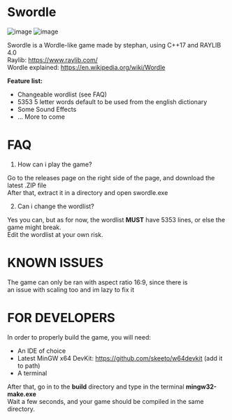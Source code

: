 # Swordle

![image](https://user-images.githubusercontent.com/67066397/162624780-3cb9e35c-7d7d-4c62-b543-525cd792263d.png)
![image](https://user-images.githubusercontent.com/67066397/162624743-58574694-1bc2-4c51-b170-0b5d041e9674.png)


Swordle is a Wordle-like game made by stephan, using C++17 and RAYLIB 4.0  
Raylib: https://www.raylib.com/  
Wordle explained: https://en.wikipedia.org/wiki/Wordle

**Feature list:**
- Changeable wordlist (see FAQ)
- 5353 5 letter words default to be used from the english dictionary
- Some Sound Effects
- ... More to come

# FAQ

1. How can i play the game?

Go to the releases page on the right side of the page, and download the latest .ZIP file  
After that, extract it in a directory and open swordle.exe

2. Can i change the wordlist?

Yes you can, but as for now, the wordlist **MUST** have 5353 lines, or else the game might break.  
Edit the wordlist at your own risk.

# KNOWN ISSUES

The game can only be ran with aspect ratio 16:9, since there is  
an issue with scaling too and im lazy to fix it

# FOR DEVELOPERS

In order to properly build the game, you will need:

- An IDE of choice
- Latest MinGW x64 DevKit: https://github.com/skeeto/w64devkit (add it to path)
- A terminal

After that, go in to the **build** directory and type in the terminal **mingw32-make.exe**  
Wait a few seconds, and your game should be compiled in the same directory.
